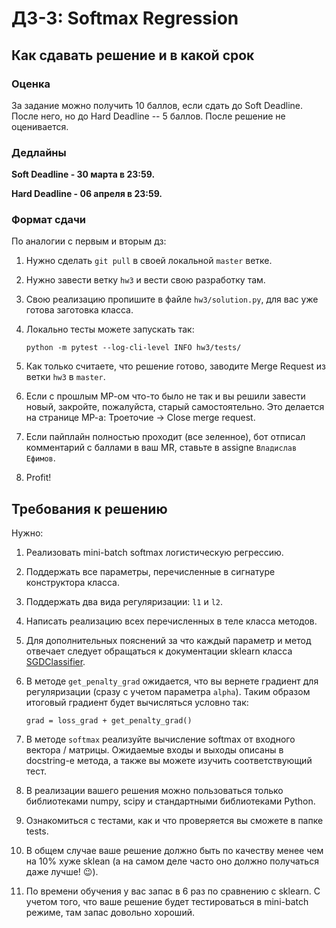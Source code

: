 # ДЗ-3: Softmax Regression

## Как сдавать решение и в какой срок

### Оценка
За задание можно получить 10 баллов, если сдать до Soft Deadline. После него, но до Hard Deadline -- 5 баллов. После решение не оценивается.

### Дедлайны
**Soft Deadline - 30 марта в 23:59.**

**Hard Deadline - 06 апреля в 23:59.**

### Формат сдачи
По аналогии с первым и вторым дз:
1. Нужно сделать `git pull` в своей локальной `master` ветке.
2. Нужно завести ветку `hw3` и вести свою разработку там.
3. Свою реализацию пропишите в файле `hw3/solution.py`, для вас уже готова заготовка класса.
4. Локально тесты можете запускать так:

    ```
   python -m pytest --log-cli-level INFO hw3/tests/
   ```
5. Как только считаете, что решение готово, заводите Merge Request из ветки `hw3` в `master`.
6. Если с прошлым МР-ом что-то было не так и вы решили завести новый, закройте, пожалуйста, старый самостоятельно. Это делается на странице МР-а: Троеточие -> Close merge request.
7. Если пайплайн полностью проходит (все зеленное), бот отписал комментарий с баллами в ваш MR, ставьте в assigne `Владислав Ефимов`.
8. Profit!

## Требования к решению
Нужно:
1. Реализовать mini-batch softmax логистическую регрессию.
2. Поддержать все параметры, перечисленные в сигнатуре конструктора класса.
3. Поддержать два вида регуляризации: `l1` и `l2`.
4. Написать реализацию всех перечисленных в теле класса методов.
5. Для дополнительных пояснений за что каждый параметр и метод отвечает следует обращаться к документации sklearn класса [SGDClassifier](https://scikit-learn.org/stable/modules/generated/sklearn.linear_model.SGDClassifier.html).
6. В методе `get_penalty_grad` ожидается, что вы вернете градиент для регуляризации (сразу с учетом параметра `alpha`). Таким образом итоговый градиент будет вычисляться условно так:

    ```grad = loss_grad + get_penalty_grad()```
7. В методе `softmax` реализуйте вычисление softmax от входного вектора / матрицы. Ожидаемые входы и выходы описаны в docstring-е метода, а также вы можете изучить соответствующий тест.
8. В реализации вашего решения можно пользоваться только библиотеками numpy, scipy и стандартными библиотеками Python.
9. Ознакомиться с тестами, как и что проверяется вы сможете в папке tests.
10. В общем случае ваше решение должно быть по качеству менее чем на 10% хуже sklean (а на самом деле часто оно должно получаться даже лучше! 😉).
11. По времени обучения у вас запас в 6 раз по сравнению с sklearn. С учетом того, что ваше решение будет тестироваться в mini-batch режиме, там запас довольно хороший.